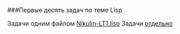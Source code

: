 ###Первые десять задач по теме Lisp

Задачи одним файлом [Nikulin-LT1.lisp](Nikulin-LT1.lisp)
Задачи [отдельно](/tasks)